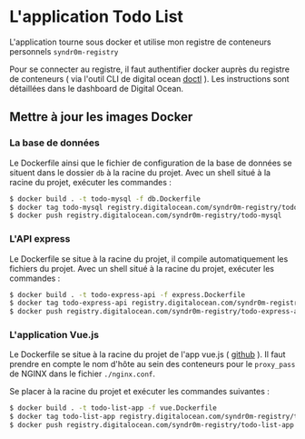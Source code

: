 # L'application Todo List

L'application tourne sous docker et utilise mon registre de conteneurs personnels `syndr0m-registry`

Pour se connecter au registre, il faut authentifier docker auprès du registre de conteneurs ( via l'outil CLI de digital ocean [doctl](https://docs.digitalocean.com/reference/doctl/how-to/install/) ). Les instructions sont détaillées dans le dashboard de Digital Ocean.

## Mettre à jour les images Docker

### La base de données

Le Dockerfile ainsi que le fichier de configuration de la base de données se situent dans le dossier `db` à la racine du projet.
Avec un shell situé à la racine du projet, exécuter les commandes :

```bash
$ docker build . -t todo-mysql -f db.Dockerfile
$ docker tag todo-mysql registry.digitalocean.com/syndr0m-registry/todo-mysql
$ docker push registry.digitalocean.com/syndr0m-registry/todo-mysql
```

### L'API express

Le Dockerfile se situe à la racine du projet, il compile automatiquement les fichiers du projet.
Avec un shell situé à la racine du projet, exécuter les commandes :

```bash
$ docker build . -t todo-express-api -f express.Dockerfile
$ docker tag todo-express-api registry.digitalocean.com/syndr0m-registry/todo-express-api
$ docker push registry.digitalocean.com/syndr0m-registry/todo-express-api
```

### L'application Vue.js

Le Dockerfile se situe à la racine du projet de l'app vue.js ( [github](https://github.com/Kaboufl/todolist-vue3-app) ).
Il faut prendre en compte le nom d'hôte au sein des conteneurs pour le `proxy_pass` de NGINX dans le fichier `./nginx.conf`.

Se placer à la racine du projet et exécuter les commandes suivantes :

```bash
$ docker build . -t todo-list-app -f vue.Dockerfile
$ docker tag todo-list-app registry.digitalocean.com/syndr0m-registry/todo-list-app
$ docker push registry.digitalocean.com/syndr0m-registry/todo-list-app
```
